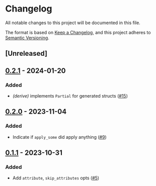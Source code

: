 # Changelog
All notable changes to this project will be documented in this file.

The format is based on [Keep a Changelog](https://keepachangelog.com/en/1.0.0/),
and this project adheres to [Semantic Versioning](https://semver.org/spec/v2.0.0.html).

## [Unreleased]

## [0.2.1](https://github.com/bengreenier/partially/compare/partially_derive-v0.2.0...partially_derive-v0.2.1) - 2024-01-20

### Added
- *(derive)* implements `Partial` for generated structs ([#15](https://github.com/bengreenier/partially/pull/15))

## [0.2.0](https://github.com/bengreenier/partially/compare/partially_derive-v0.1.1...partially_derive-v0.2.0) - 2023-11-04

### Added
- Indicate if `apply_some` did apply anything ([#9](https://github.com/bengreenier/partially/pull/9))

## [0.1.1](https://github.com/bengreenier/partially/compare/partially_derive-v0.1.0...partially_derive-v0.1.1) - 2023-10-31

### Added
- Add `attribute`, `skip_attributes` opts ([#5](https://github.com/bengreenier/partially/pull/5))

